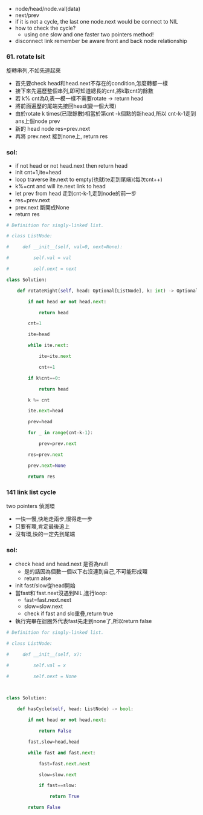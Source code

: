 - node/head/node.val(data)
- next/prev
- if it is not a cycle, the last one node.next would be connect to NIL
- how to check the cycle?
	- using one slow and one faster two pointers method!
- disconnect link remember be aware front and back node relationship

### 61. rotate lsit
旋轉串列,不如先連起來
- 首先要check head和head.next不存在的condition,怎麼轉都一樣
- 接下來先遍歷整個串列,即可知道總長的cnt,將k取cnt的餘數
- 若 k% cnt為0,表一模一樣不需要rotate -> return head
- 將前面遍歷的尾端先接回head(變一個大環)
- 由於rotate k times(已取餘數)相當於第cnt -k個點的新head,所以 cnt-k-1走到ans上個node prev
- 新的 head node res=prev.next
- 再將 prev.next 接到none上, return res
### sol:
- if not head or not head.next then return head
- init cnt=1,ite=head
- loop traverse ite.next to empty(也就ite走到尾端)(每次cnt++)
- k%=cnt and will ite.next link to head
- let prev from head 走到cnt-k-1,走到node的前一步
- res=prev.next
- prev.next 斷開成None
- return res
``` python
# Definition for singly-linked list.

# class ListNode:

#     def __init__(self, val=0, next=None):

#         self.val = val

#         self.next = next

class Solution:

    def rotateRight(self, head: Optional[ListNode], k: int) -> Optional[ListNode]:

        if not head or not head.next:

            return head

        cnt=1

        ite=head

        while ite.next:

            ite=ite.next

            cnt+=1

        if k%cnt==0:

            return head

        k %= cnt

        ite.next=head

        prev=head

        for _ in range(cnt-k-1):

            prev=prev.next

        res=prev.next

        prev.next=None

        return res
```

### 141 link list cycle
two pointers 偵測環
- 一快一慢,快地走兩步,慢得走一步
- 只要有環,肯定最後追上
- 沒有環,快的一定先到尾端
### sol:
- check head and head.next 是否為null
	- 是的話因為個數一個以下右沒連到自己,不可能形成環
	- return alse
- init fast/slow從head開始
- 當fast和˙fast.next沒遇到NIL,進行loop:
	- fast=fast.next.next
	- slow=slow.next
	- check if fast and slo重疊,return true
- 執行完畢在迴圈外代表fast先走到none了,所以return false
``` python
# Definition for singly-linked list.

# class ListNode:

#     def __init__(self, x):

#         self.val = x

#         self.next = None

  

class Solution:

    def hasCycle(self, head: ListNode) -> bool:

        if not head or not head.next:

            return False

        fast,slow=head,head

        while fast and fast.next:

            fast=fast.next.next

            slow=slow.next

            if fast==slow:

                return True

        return False
```
